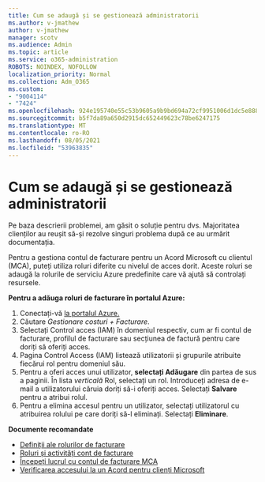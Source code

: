 ```yaml
---
title: Cum se adaugă și se gestionează administratorii
ms.author: v-jmathew
author: v-jmathew
manager: scotv
ms.audience: Admin
ms.topic: article
ms.service: o365-administration
ROBOTS: NOINDEX, NOFOLLOW
localization_priority: Normal
ms.collection: Adm_O365
ms.custom:
- "9004114"
- "7424"
ms.openlocfilehash: 924e195740e55c53b9605a9b9bd694a72cf9951006d1dc5e888023cd6e3f9d45
ms.sourcegitcommit: b5f7da89a650d2915dc652449623c78be6247175
ms.translationtype: MT
ms.contentlocale: ro-RO
ms.lasthandoff: 08/05/2021
ms.locfileid: "53963835"
---
```

# <a name="how-to-add-and-manage-admins"></a>Cum se adaugă și se gestionează administratorii

Pe baza descrierii problemei, am găsit o soluție pentru dvs. Majoritatea clienților au reușit să-și rezolve singuri problema după ce au urmărit documentația.

Pentru a gestiona contul de facturare pentru un Acord Microsoft cu clientul (MCA), puteți utiliza roluri diferite cu nivelul de acces dorit. Aceste roluri se adaugă la rolurile de serviciu Azure predefinite care vă ajută să controlați resursele.

**Pentru a adăuga roluri de facturare în portalul Azure:**

1. Conectați-vă [la portalul Azure.](https://portal.azure.com/)
2. Căutare *Gestionare costuri + Facturare*.
3. Selectați Control acces (IAM) în domeniul respectiv, cum ar fi contul de facturare, profilul de facturare sau secțiunea de factură pentru care doriți să oferiți acces.
4. Pagina Control Access (IAM) listează utilizatorii și grupurile atribuite fiecărui rol pentru domeniul său.
5. Pentru a oferi acces unui utilizator, **selectați Adăugare** din partea de sus a paginii. În lista *verticală* Rol, selectați un rol. Introduceți adresa de e-mail a utilizatorului căruia doriți să-i oferiți acces. Selectați **Salvare** pentru a atribui rolul.
6. Pentru a elimina accesul pentru un utilizator, selectați utilizatorul cu atribuirea rolului pe care doriți să-l eliminați. Selectați **Eliminare**.

**Documente recomandate**

- [Definiții ale rolurilor de facturare](https://docs.microsoft.com/azure/cost-management-billing/manage/understand-mca-roles)
- [Roluri și activități cont de facturare](https://docs.microsoft.com/azure/cost-management-billing/manage/understand-mca-roles#billing-account-roles-and-tasks)
- [Începeți lucrul cu contul de facturare MCA](https://docs.microsoft.com/azure/cost-management-billing/understand/mca-overview)
- [Verificarea accesului la un Acord pentru clienți Microsoft](https://docs.microsoft.com/azure/cost-management-billing/manage/change-credit-card?WT.mc_id=Portal-Microsoft_Azure_Support%22%20%5Cl%20%22manage-credit-cards-for-a-microsoft-customer-agreement%22%20%5Ct%20%22_blank#check-the-type-of-your-account)
